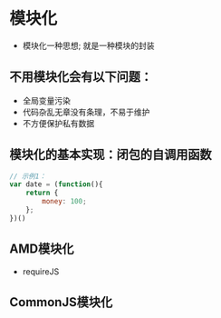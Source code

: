 # 模块化
+ 模块化一种思想; 就是一种模块的封装
## 不用模块化会有以下问题：
+ 全局变量污染
+ 代码杂乱无章没有条理，不易于维护
+ 不方便保护私有数据

## 模块化的基本实现：闭包的自调用函数
```js
// 示例1：
var date = (function(){
    return {
        money: 100;
    };
})()
```

## AMD模块化
+ requireJS
## CommonJS模块化


